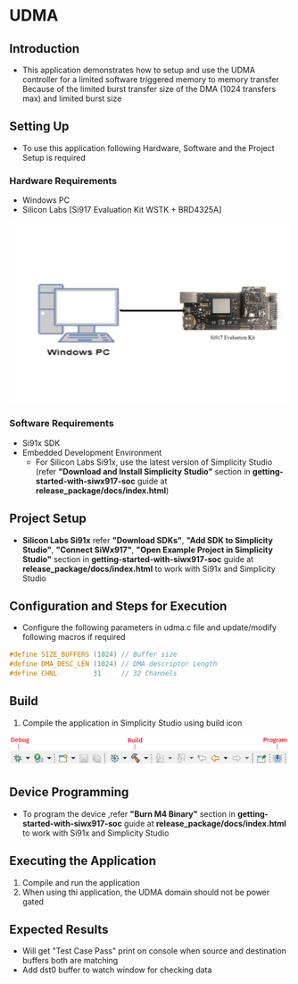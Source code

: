 # UDMA

## Introduction 
- This application demonstrates how to setup and use the UDMA controller for a limited software triggered memory to memory transfer
  Because of the limited burst transfer size of the DMA (1024 transfers max) and limited burst size


## Setting Up 
 - To use this application following Hardware, Software and the Project Setup is required

### Hardware Requirements	
  - Windows PC 
  - Silicon Labs [Si917 Evaluation Kit WSTK + BRD4325A]
 
![Figure: Introduction](resources/readme/image507a.png)

### Software Requirements
  - Si91x SDK
  - Embedded Development Environment
    - For Silicon Labs Si91x, use the latest version of Simplicity Studio (refer **"Download and Install Simplicity Studio"** section in **getting-started-with-siwx917-soc** guide at **release_package/docs/index.html**)
 
## Project Setup
- **Silicon Labs Si91x** refer **"Download SDKs"**, **"Add SDK to Simplicity Studio"**, **"Connect SiWx917"**, **"Open Example Project in Simplicity Studio"** section in **getting-started-with-siwx917-soc** guide at **release_package/docs/index.html** to work with Si91x and Simplicity Studio

## Configuration and Steps for Execution

- Configure the following parameters in udma.c file and update/modify following macros if required
```C
#define SIZE_BUFFERS (1024) // Buffer size
#define DMA_DESC_LEN (1024) // DMA descriptor Length
#define CHNL         31     // 32 Channels
```   
   

## Build 
1. Compile the application in Simplicity Studio using build icon 

![Figure: Build run and Debug](resources/readme/image507c.png)

## Device Programming
- To program the device ,refer **"Burn M4 Binary"** section in **getting-started-with-siwx917-soc** guide at **release_package/docs/index.html** to work with Si91x and Simplicity Studio

## Executing the Application
1. Compile and run the application 
2. When using thi application, the UDMA domain should not be power gated

## Expected Results 
 - Will get "Test Case Pass" print on console when source and destination buffers both are matching 
 - Add dst0 buffer to watch window for checking data
 